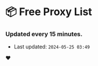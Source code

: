 # :package: Free Proxy List
### Updated every 15 minutes.

- Last updated: `2024-05-25 03:49`

:heart:
